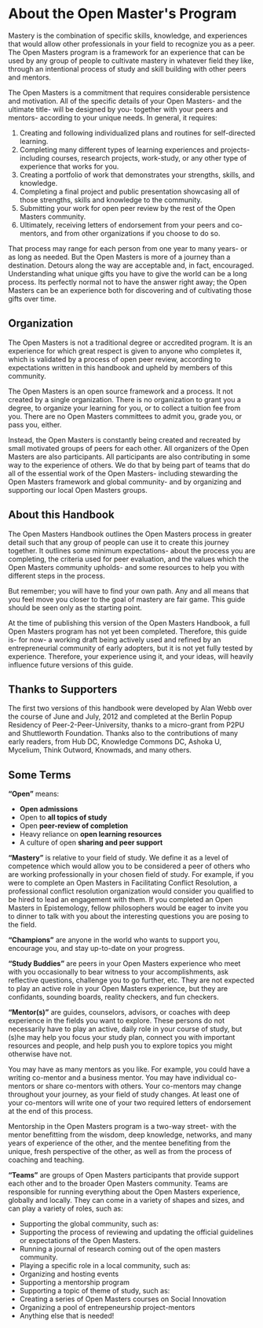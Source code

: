 # About the Open Master's Program

Mastery is the combination of specific skills, knowledge, and experiences that would allow other professionals in your field to recognize you as a peer.  The Open Masters program is a framework for an experience that can be used by any group of people to cultivate mastery in whatever field they like, through an intentional process of study and skill building with other peers and mentors.

The Open Masters is a commitment that requires considerable persistence and motivation.   All of the specific details of your Open Masters- and the ultimate title- will be designed by you- together with your peers and mentors- according to your unique needs. In general, it requires:
1. Creating and following individualized plans and routines for self-directed learning.
2. Completing many different types of learning experiences and projects- including courses, research projects, work-study, or any other type of experience that works for you.
3. Creating a portfolio of work that demonstrates your strengths, skills, and knowledge.
4. Completing a final project and public presentation showcasing all of those strengths, skills and knowledge to the community.
5. Submitting your work for open peer review by the rest of the Open Masters community.
6. Ultimately, receiving letters of endorsement from your peers and co-mentors, and from other organizations if you choose to do so.

That process may range for each person from one year to many years- or as long as needed.  But the Open Masters is more of a journey than a destination.  Detours along the way are acceptable and, in fact, encouraged.  Understanding what unique gifts you have to give the world can be a long process. Its perfectly normal not to have the answer right away; the Open Masters can be an experience both for discovering and of cultivating those gifts over time.

## Organization
The Open Masters is not a traditional degree or accredited program.  It is an experience for which great respect is given to anyone who completes it, which is validated by a process of open peer review, according to expectations written in this handbook and upheld by members of this community.

The Open Masters is an open source framework and a process.  It not created by a single organization.  There is no organization to grant you a degree, to organize your learning for you, or to collect a tuition fee from you.  There are no Open Masters committees to admit you, grade you, or pass you, either.

Instead, the Open Masters is constantly being created and recreated by small motivated groups of peers for each other.  All organizers of the Open Masters are also participants.  All participants are also contributing in some way to the experience of others.  We do that by being part of teams that do all of the essential work of the Open Masters- including stewarding the Open Masters framework and global community- and by organizing and supporting our local Open Masters groups.

## About this Handbook
The Open Masters Handbook outlines the Open Masters process in greater detail such that any group of people can use it to create this journey together.   It outlines some minimum expectations- about the process you are completing, the criteria used for peer evaluation, and the values which the Open Masters community upholds- and some resources to help you with different steps in the process.  

But remember; you will have to find your own path.  Any and all means that you feel move you closer to the goal of mastery are fair game.  This guide should be seen only as the starting point.   

At the time of publishing this version of the Open Masters Handbook, a full Open Masters program has not yet been completed.  Therefore, this guide is- for now- a working draft being actively used and refined by an entrepreneurial community of early adopters, but it is not yet fully tested by experience. Therefore, your experience using it, and your ideas, will heavily influence future versions of this guide.

## Thanks to Supporters
The first two versions of this handbook were developed by Alan Webb over the course of June and July, 2012 and completed at the Berlin Popup Residency of Peer-2-Peer-University, thanks to a micro-grant from P2PU and Shuttleworth Foundation.  Thanks also to the contributions of many early readers, from Hub DC, Knowledge Commons DC, Ashoka U, Mycelium, Think Outword, Knowmads, and many others. 

## Some Terms
**“Open”** means:

* **Open admissions**
* Open to **all topics of study**
* Open **peer-review of completion**
* Heavy reliance on **open learning resources**
* A culture of open **sharing and peer support**

**“Mastery”** is relative to your field of study.  We define it as a level of competence which would allow you to be considered a peer of others who are working professionally in your chosen field of study.  For example, if you were to complete an Open Masters in Facilitating Conflict Resolution, a professional conflict resolution organization would consider you qualified to be hired to lead an engagement with them.  If you completed an Open Masters in Epistemology, fellow philosophers would be eager to invite you to dinner to talk with you about the interesting questions you are posing to the field.

**“Champions”** are anyone in the world who wants to support you, encourage you, and stay up-to-date on your progress.

**“Study Buddies”** are peers in your Open Masters experience who meet with you occasionally to bear witness to your accomplishments, ask reflective questions, challenge you to go further, etc.  They are not expected to play an active role in your Open Masters experience, but they are confidants, sounding boards, reality checkers, and fun checkers.

**“Mentor(s)”** are guides, counselors, advisors, or coaches with deep experience in the fields you want to explore.  These persons do not necessarily have to play an active, daily role in your course of study, but (s)he may help you focus your study plan, connect you with important resources and people, and help push you to explore topics you might otherwise have not.  

You may have as many mentors as you like.  For example, you could have a writing co-mentor and a business mentor.  You may have individual co-mentors or share co-mentors with others.  Your co-mentors may change throughout your journey, as your field of study changes.  At least one of your co-mentors will write one of your two required letters of endorsement at the end of this process.   

Mentorship in the Open Masters program is a two-way street- with the mentor benefitting from the wisdom, deep knowledge, networks, and many years of experience of the other, and the mentee benefiting from the unique, fresh perspective of the other, as well as from the process of coaching and teaching.

**“Teams”** are groups of Open Masters participants that provide support each other and to the broader Open Masters community.  Teams are responsible for running everything about the Open Masters experience, globally and locally.  They can come in a variety of shapes and sizes, and can play a variety of roles, such as:

* Supporting the global community, such as:
* Supporting the process of reviewing and updating the official guidelines or expectations of the Open Masters.
* Running a journal of research coming out of the open masters community.
* Playing a specific role in a local community, such as:
* Organizing and hosting events
* Supporting a mentorship program
* Supporting a topic of theme of study, such as:
* Creating a series of Open Masters courses on Social Innovation
* Organizing a pool of entrepeneurship project-mentors
* Anything else that is needed!
